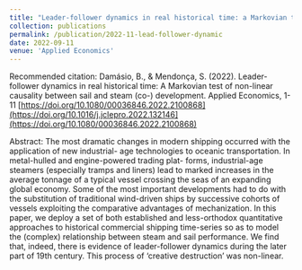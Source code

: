 ```yaml
---
title: "Leader-follower dynamics in real historical time: a Markovian test of non-linear causality between sail and steam (co-)development"
collection: publications
permalink: /publication/2022-11-lead-follower-dynamic
date: 2022-09-11
venue: 'Applied Economics'
---
```


Recommended citation: Damásio, B., & Mendonça, S. (2022). Leader-follower dynamics in real historical time: A Markovian test of non-linear causality between sail and steam (co-) development. Applied Economics, 1-11 [https://doi.org/10.1080/00036846.2022.2100868](https://doi.org/10.1016/j.jclepro.2022.132146](https://doi.org/10.1080/00036846.2022.2100868)

Abstract: The most dramatic changes in modern shipping occurred with the application of new industrial- age technologies to oceanic transportation. In metal-hulled and engine-powered trading plat- forms, industrial-age steamers (especially tramps and liners) lead to marked increases in the average tonnage of a typical vessel crossing the seas of an expanding global economy. Some of the most important developments had to do with the substitution of traditional wind-driven ships by successive cohorts of vessels exploiting the comparative advantages of mechanization. In this paper, we deploy a set of both established and less-orthodox quantitative approaches to historical commercial shipping time-series so as to model the (complex) relationship between steam and sail performance. We find that, indeed, there is evidence of leader-follower dynamics during the later part of 19th century. This process of ‘creative destruction’ was non-linear.
